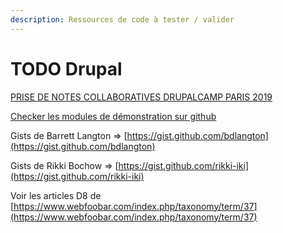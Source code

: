 ```yaml
---
description: Ressources de code à tester / valider
---
```


# TODO Drupal

[PRISE DE NOTES COLLABORATIVES DRUPALCAMP PARIS 2019](https://annuel.framapad.org/p/dcp2019)

[Checker les modules de démonstration sur github](ressources-dev-modules/docs-dev-module.md#code-sur-github)

Gists de Barrett Langton =&gt; [https://gist.github.com/bdlangton](https://gist.github.com/bdlangton)

Gists de Rikki Bochow =&gt; [https://gist.github.com/rikki-iki](https://gist.github.com/rikki-iki)

Voir les articles D8 de [https://www.webfoobar.com/index.php/taxonomy/term/37](https://www.webfoobar.com/index.php/taxonomy/term/37)



##  

